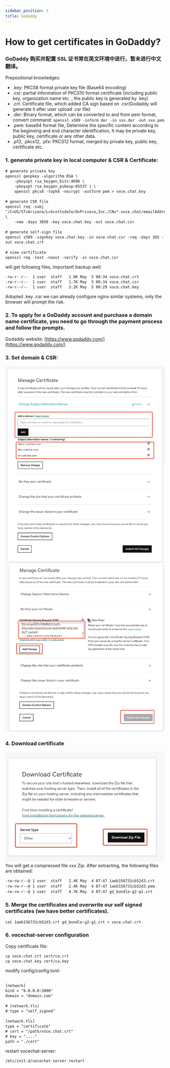 ```yaml
---
sidebar_position: 3
title: Godaddy
---
```


# How to get certificates in GoDaddy?

### GoDaddy 购买并配置 SSL 证书常在英文环境中进行，暂未进行中文翻译。

Prepositional knowledges:

- .key: PKCS8 format private key file (Base64 encoding)
- .csr: partial information of PKCS10 format certificate (including public key, organization name etc. , the public key is generated by .key)
- .crt: Certificate file, which added CA sign based on .csr(Godaddy will generate it after user upload .csr file)
- .der: Binary format, which can be converted to and from pem format, convert command: `openssl x509 -inform der -in xxx.der -out xxx.pem`
- .pem: base64 format file, Determine the specific content according to the beginning and end character identification, It may be private key, public key, certificate or any other data.
- .p12, .pkcs12, .pfx: PKCS12 format, merged by private key, public key, certificate etc.

### 1. generate private key in local computer & CSR & Certificate:

```shell
# generate private key
openssl genpkey -algorithm RSA \
    -pkeyopt rsa_keygen_bits:4096 \
    -pkeyopt rsa_keygen_pubexp:65537 | \
    openssl pkcs8 -topk8 -nocrypt -outform pem > voce.chat.key

# generate CSR file
openssl req -subj "/C=US/ST=Arizona/L=Scottsdale/O=Privoce,Inc./CN=*.voce.chat/emailAddress=api.privoce@gmail.com" \
    -new -days 3650 -key voce.chat.key -out voce.chat.csr

# generate self-sign file
openssl x509 -signkey voce.chat.key -in voce.chat.csr -req -days 365 -out voce.chat.crt

# view certificate
openssl req -text -noout -verify -in voce.chat.csr
```

will get following files, important! backup well:

```shell
-rw-r--r--  1 user  staff   1.9K May  5 00:34 voce.chat.crt
-rw-r--r--  1 user  staff   1.7K May  5 00:34 voce.chat.csr
-rw-r--r--  1 user  staff   3.2K May  5 00:29 voce.chat.key
```

Adopted .key .csr we can already configure nginx similar systems, only the browser will prompt the risk.

### 2. To apply for a GoDaddy account and purchase a domain name certificate, you need to go through the payment process and follow the prompts.

Godaddy website: [https://www.godaddy.com/](https://www.godaddy.com/)

### 3. Set domain & CSR:

![Godaddy-Manae-Cert](image/godaddy-manage-cert.jpg)
![Godaddy-Update-CSR](image/godaddy-update-csr.jpg)

### 4. Download certificate

![Godaddy-Download-Cert](image/godaddy-download-cert.jpg)  
You will get a compressed file xxx Zip. After extracting, the following files are obtained:

```bash
-rw-rw-r--@ 1 user  staff   2.4K May  4 07:47 1aeb156731cb52d3.crt
-rw-rw-r--@ 1 user  staff   2.4K May  4 07:47 1aeb156731cb52d3.pem
-rw-rw-r--@ 1 user  staff   4.7K May  4 07:47 gd_bundle-g2-g1.crt
```

### 5. Merge the certificates and overwrite our self signed certificates (we have better certificates).

```shell
cat 1aeb156731cb52d3.crt gd_bundle-g2-g1.crt > voce.chat.crt
```

### 6. vocechat-server configuration

Copy certificate file:

```shell
cp voce.chat.crt cert/ca.crt
cp voce.chat.key cert/ca.key
```

modify config/config.toml

```shell

[network]
bind = "0.0.0.0:3000"
domain = "domain.com"

# [network.tls]
# type = "self_signed"

[network.tls]
type = "certificate"
# cert = "/path/voce.chat.crt"
# key = "...."
path = "./cert"
```

restart vocechat-server:

```shell
/etc/init.d/vocechat-server restart
```

<!--
```shell
server {
    listen 443;
    server_name www.xxx.com;
    ssl	on;
    ssl_certificate /usr/local/ssl/domain.crt;
    ssl_certificate_key /usr/local/ssl/domain.key;
}
```
-->
